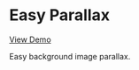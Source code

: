 # Easy Parallax

[View Demo](https://codepen.io/EllieSadler/full/GZmoyN)

Easy background image parallax.